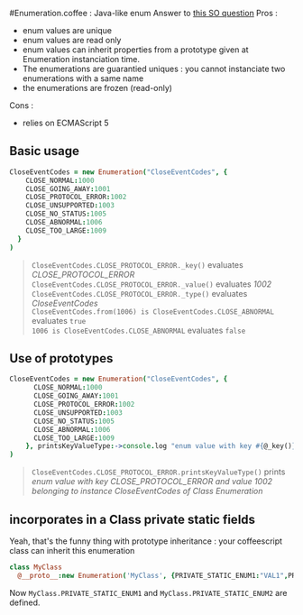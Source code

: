 
#Enumeration.coffee : Java-like enum
Answer to [this SO question](http://stackoverflow.com/questions/9369780/coffeescript-and-enum-values)
Pros : 
* enum values are unique
* enum values are read only
* enum values can inherit properties from a prototype given at Enumeration instanciation time. 
* The enumerations are guarantied uniques : you cannot instanciate two enumerations with a same name
* the enumerations are frozen (read-only)

Cons :
* relies on ECMAScript 5 

## Basic usage

```coffeescript
CloseEventCodes = new Enumeration("CloseEventCodes", {
    CLOSE_NORMAL:1000
    CLOSE_GOING_AWAY:1001
    CLOSE_PROTOCOL_ERROR:1002
    CLOSE_UNSUPPORTED:1003
    CLOSE_NO_STATUS:1005
    CLOSE_ABNORMAL:1006
    CLOSE_TOO_LARGE:1009
  }
)
```
> `CloseEventCodes.CLOSE_PROTOCOL_ERROR._key()` evaluates *CLOSE_PROTOCOL_ERROR* 
> `CloseEventCodes.CLOSE_PROTOCOL_ERROR._value()` evaluates *1002*  
> `CloseEventCodes.CLOSE_PROTOCOL_ERROR._type()` evaluates *CloseEventCodes*  
> `CloseEventCodes.from(1006) is CloseEventCodes.CLOSE_ABNORMAL` evaluates `true`  
> `1006 is CloseEventCodes.CLOSE_ABNORMAL` evaluates `false`  

## Use of prototypes

```coffeescript
CloseEventCodes = new Enumeration("CloseEventCodes", {
      CLOSE_NORMAL:1000
      CLOSE_GOING_AWAY:1001
      CLOSE_PROTOCOL_ERROR:1002
      CLOSE_UNSUPPORTED:1003
      CLOSE_NO_STATUS:1005
      CLOSE_ABNORMAL:1006
      CLOSE_TOO_LARGE:1009
    }, printsKeyValueType:->console.log "enum value with key #{@_key()} and value #{@_value()} belonging to instance #{@_type()} of Class Enumeration"
)
```

> `CloseEventCodes.CLOSE_PROTOCOL_ERROR.printsKeyValueType()` prints *enum value with key CLOSE_PROTOCOL_ERROR and value 1002 belonging to instance CloseEventCodes of Class Enumeration*

## incorporates in a Class private static fields
Yeah, that's the funny thing with prototype inheritance : your coffeescript class can inherit this enumeration 

```coffeescript
class MyClass
  @__proto__:new Enumeration('MyClass', {PRIVATE_STATIC_ENUM1:"VAL1",PRIVATE_STATIC_ENUM2:"VAL2"})
```
Now `MyClass.PRIVATE_STATIC_ENUM1` and `MyClass.PRIVATE_STATIC_ENUM2` are defined.
